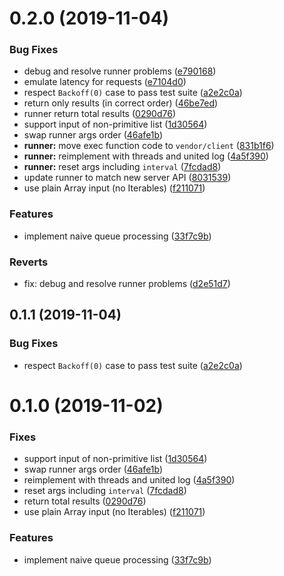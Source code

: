# 0.2.0 (2019-11-04)


### Bug Fixes

* debug and resolve runner problems ([e790168](https://github.com/despan/choker/commit/e7901682ed2e090a344985bc899de9298d21632f))
* emulate latency for requests ([e7104d0](https://github.com/despan/choker/commit/e7104d05d5c01ff32af0c654c28573c853195b25))
* respect `Backoff(0)` case to pass test suite ([a2e2c0a](https://github.com/despan/choker/commit/a2e2c0aa9655967cc88f2e2738cf406078745576))
* return only results (in correct order) ([46be7ed](https://github.com/despan/choker/commit/46be7ed6365f3da04cbcd03b28f04db114afdbe4))
* runner return total results ([0290d76](https://github.com/despan/choker/commit/0290d76b05be006f06946cbe24e7dabd88626052))
* support input of non-primitive list ([1d30564](https://github.com/despan/choker/commit/1d305641b377a736668708f1c001e2f3d699664f))
* swap runner args order ([46afe1b](https://github.com/despan/choker/commit/46afe1bbf1ceae807832c4f51b9dc5fd2dc4e46a))
* **runner:** move exec function code to `vendor/client` ([831b1f6](https://github.com/despan/choker/commit/831b1f6ae9fbb7af6ee9b8af2760836e413dbaa6))
* **runner:** reimplement with threads and united log ([4a5f390](https://github.com/despan/choker/commit/4a5f3902ca90442cd303fa3cdff0beb4454592ad))
* **runner:** reset args including `interval` ([7fcdad8](https://github.com/despan/choker/commit/7fcdad8354e4d478294f4eba82f37feac599f2db))
* update runner to match new server API ([8031539](https://github.com/despan/choker/commit/80315394fbc98e16458583db8dada685a5d9fa4c))
* use plain Array input (no Iterables) ([f211071](https://github.com/despan/choker/commit/f211071d58ec27213c5f8b4916551ca24f480af0))


### Features

* implement naive queue processing ([33f7c9b](https://github.com/despan/choker/commit/33f7c9b73b4fa8b56f349af0cba149c2ca5be903))


### Reverts

* fix: debug and resolve runner problems ([d2e51d7](https://github.com/despan/choker/commit/d2e51d7f9c496371570f56c33e2c4b8ea33f4081))



## 0.1.1 (2019-11-04)


### Bug Fixes

* respect `Backoff(0)` case to pass test suite ([a2e2c0a](https://github.com/despan/choker/commit/a2e2c0aa9655967cc88f2e2738cf406078745576))



# 0.1.0 (2019-11-02)


### Fixes

* support input of non-primitive list ([1d30564](https://github.com/despan/choker/commit/1d305641b377a736668708f1c001e2f3d699664f))
* swap runner args order ([46afe1b](https://github.com/despan/choker/commit/46afe1bbf1ceae807832c4f51b9dc5fd2dc4e46a))
* reimplement with threads and united log ([4a5f390](https://github.com/despan/choker/commit/4a5f3902ca90442cd303fa3cdff0beb4454592ad))
* reset args including `interval` ([7fcdad8](https://github.com/despan/choker/commit/7fcdad8354e4d478294f4eba82f37feac599f2db))
* return total results ([0290d76](https://github.com/despan/choker/commit/0290d76b05be006f06946cbe24e7dabd88626052))
* use plain Array input (no Iterables) ([f211071](https://github.com/despan/choker/commit/f211071d58ec27213c5f8b4916551ca24f480af0))


### Features

* implement naive queue processing ([33f7c9b](https://github.com/despan/choker/commit/33f7c9b73b4fa8b56f349af0cba149c2ca5be903))
